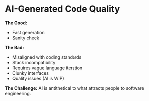 # AI-Generated Code Quality

**The Good:**
- Fast generation
- Sanity check

**The Bad:**
- Misaligned with coding standards
- Stack incompatibility
- Requires vague language iteration
- Clunky interfaces
- Quality issues (AI is WIP)

**The Challenge:** AI is antithetical to what attracts people to software engineering. 